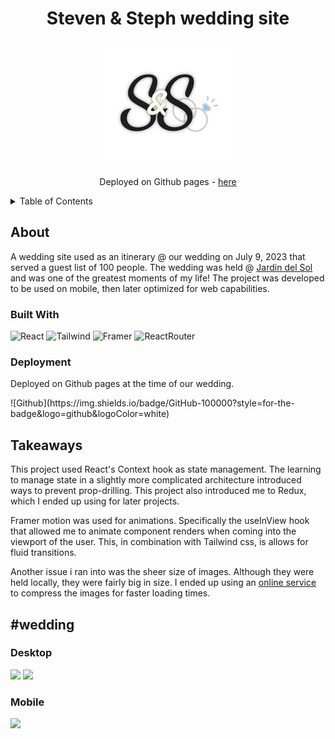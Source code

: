 <h1 align='center'>
 Steven & Steph wedding site
</h1>

<p align='center'>
 <img src='https://github.com/stevkim/wedding/blob/main/src/images/logo.jpg' />
 <p align='center'>Deployed on Github pages - <a href='https://stevkim.github.io/wedding/'>here</a></p>
</p>


<details>
  <summary>Table of Contents</summary>
  <ol>
    <li>
      <a href='#about'>
        About
      </a>
      <ul>
        <li>
          <a href='#built-with'>Built With</a>
        </li>
        <li>
          <a href='#deployment'>Deployment</a>
        </li>
      </ul>
    </li>
    <li>
      <a href='takeaways'>Takeaways</a>
    </li>
    <li>
      <a href='visuals'>Visuals</a>
    </li>
  </ol>
</details>


## About
<a id='about'></a>
<p>
  A wedding site used as an itinerary @ our wedding on July 9, 2023 that served a guest list of 100 people. The wedding was held @ <a href='https://www.thejardindelsol.com/'>Jardin del Sol</a> and was one of the greatest moments of my life! 
  The project was developed to be used on mobile, then later optimized for web capabilities.
</p>

### Built With
<a id='built-with'></a>
![React](https://img.shields.io/badge/React-20232A?style=for-the-badge&logo=react&logoColor=61DAFB)
![Tailwind](https://img.shields.io/badge/Tailwind_CSS-38B2AC?style=for-the-badge&logo=tailwind-css&logoColor=white)
![Framer](https://img.shields.io/badge/Framer-black?style=for-the-badge&logo=framer&logoColor=blue)
![ReactRouter](https://img.shields.io/badge/React_Router-CA4245?style=for-the-badge&logo=react-router&logoColor=white)

### Deployment
<a id='deployment'></a>
<p>Deployed on Github pages at the time of our wedding. </p>
![Github](https://img.shields.io/badge/GitHub-100000?style=for-the-badge&logo=github&logoColor=white)

## Takeaways
<a id='takeaways'></a>
<p>
  This project used React's Context hook as state management. The learning to manage state in a slightly more complicated architecture introduced ways to prevent prop-drilling. This project also introduced me to Redux, which I ended up using for later projects.
</p>
<p>
  Framer motion was used for animations. Specifically the useInView hook that allowed me to animate component renders when coming into the viewport of the user. This, in combination with Tailwind css, is allows for fluid transitions.
</p>
<p>
  Another issue i ran into was the sheer size of images. Although they were held locally, they were fairly big in size. I ended up using an <a href='https://tinypng.com/'>online service</a> to compress the images for faster loading times.
</p>

## #wedding
<a id='visuals'></a>
### Desktop
<img src='https://github.com/stevkim/wedding/blob/main/gifs/home.gif' />
<img src='https://github.com/stevkim/wedding/blob/main/gifs/search.gif' />

### Mobile
<img src='https://github.com/stevkim/wedding/blob/main/gifs/mobile.gif' />
